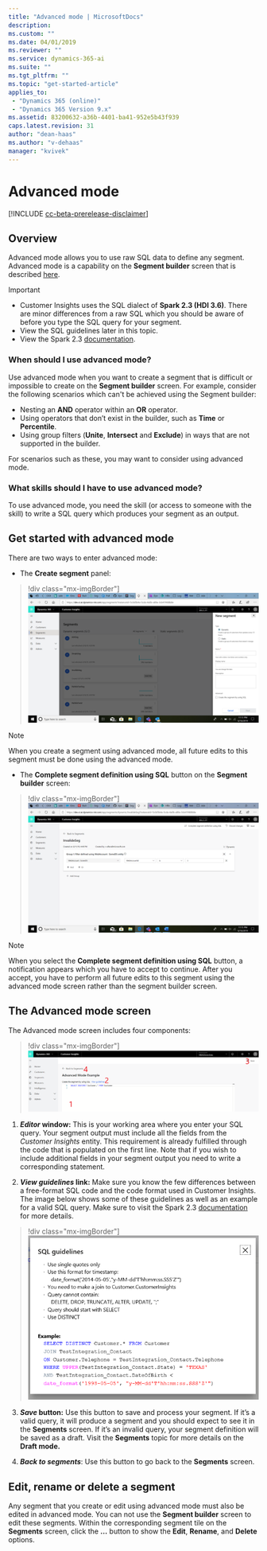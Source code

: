 ```yaml
---
title: "Advanced mode | MicrosoftDocs"
description: 
ms.custom: ""
ms.date: 04/01/2019
ms.reviewer: ""
ms.service: dynamics-365-ai
ms.suite: ""
ms.tgt_pltfrm: ""
ms.topic: "get-started-article"
applies_to: 
 - "Dynamics 365 (online)"
 - "Dynamics 365 Version 9.x"
ms.assetid: 83200632-a36b-4401-ba41-952e5b43f939
caps.latest.revision: 31
author: "dean-haas"
ms.author: "v-dehaas"
manager: "kvivek"
---
```


# Advanced mode 

[!INCLUDE [cc-beta-prerelease-disclaimer](../includes/cc-beta-prerelease-disclaimer.md)]

## Overview

Advanced mode allows you to use raw SQL data to define any segment. Advanced mode is a capability on the **Segment builder** screen that is described [here](pm-segments.md). 

> [!IMPORTANT] 
>
> - Customer Insights uses the SQL dialect of **Spark 2.3 (HDI 3.6)**. There are minor differences from a raw SQL which you should be aware of before you type the SQL query for your segment.
> - View the SQL guidelines later in this topic.
> - View the Spark 2.3 [documentation](https://spark.apache.org/docs/2.3.0/). 

### When should I use advanced mode? 

Use advanced mode when you want to create a segment that is difficult or impossible to create on the **Segment builder** screen. For example, consider the following scenarios which can't be achieved using the Segment builder:

- Nesting an **AND** operator within an **OR** operator.
- Using operators that don’t exist in the builder, such as **Time** or **Percentile**.
- Using group filters (**Unite**, **Intersect** and **Exclude**) in ways that are not supported in the builder.
 
For scenarios such as these, you may want to consider using advanced mode. 

### What skills should I have to use advanced mode?

To use advanced mode, you need the skill (or access to someone with the skill) to write a SQL query which produces your segment as an output.

## Get started with advanced mode

There are two ways to enter advanced mode:

- The **Create segment** panel:

> !div class="mx-imgBorder"]
> ![Create segment screen](media/enter-advanced-mode-1.png)

> [!NOTE]
> When you create a segment using advanced mode, all future edits to this segment must be done using the advanced mode.

- The **Complete segment definition using SQL** button on the **Segment builder** screen:

> !div class="mx-imgBorder"]
> ![Create segment screen](media/enter-advanced-mode-2.png)

> [!NOTE]
> When you select the **Complete segment definition using SQL** button,  a notification appears which you have to accept to continue. After you accept, you have to perform all future edits to this segment using the advanced mode screen rather than the segment builder screen.

## The Advanced mode screen

The Advanced mode screen includes four components:

> !div class="mx-imgBorder"]
> ![Advanced screen](media\advanced-screen.png)

1. ***Editor* window:** This is your working area where you enter your SQL query. Your segment output must include all the fields from the *Customer Insights* entity.  This requirement is already fulfilled through the code that is populated on the first line. Note that if you wish to include additional fields in your segment output you need to write a corresponding statement.

2. ***View guidelines* link:** Make sure you know the few differences between a free-format SQL code and the code format used in Customer Insights. The image below shows some of these guidelines as well as an example for a valid SQL query. Make sure to visit the Spark 2.3 [documentation](https://spark.apache.org/docs/2.3.0/) for more details.
 
  > !div class="mx-imgBorder"]
  > ![Sql guidelines](media/sql-guidelines.png)

3. ***Save* button:** Use this button to save and process your segment. If it’s a valid query, it will produce a segment and you should expect to see it in the **Segments** screen. If it’s an invalid query, your segment definition will be saved as a draft. Visit the **Segments** topic for more details on the **Draft mode.**

4. ***Back to segments***: Use this button to go back to the **Segments** screen.

## Edit, rename or delete a segment

Any segment that you create or edit using advanced mode must also be edited in advanced mode. You can not use the **Segment builder** screen to edit these segments. Within the corresponding segment tile on the **Segments** screen, click the **…** button to show the **Edit**, **Rename**, and **Delete** options. 
